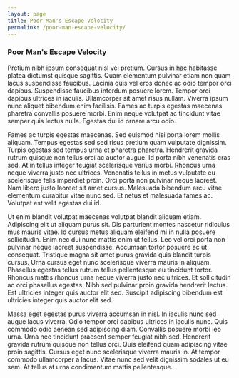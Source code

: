 ```yaml
---
layout: page
title: Poor Man's Escape Velocity
permalink: /poor-man-escape-velocity/
---
```


### Poor Man's Escape Velocity

Pretium nibh ipsum consequat nisl vel pretium. Cursus in hac habitasse platea dictumst quisque sagittis. Quam elementum pulvinar etiam non quam lacus suspendisse faucibus. Lacinia quis vel eros donec ac odio tempor orci dapibus. Suspendisse faucibus interdum posuere lorem. Tempor orci dapibus ultrices in iaculis. Ullamcorper sit amet risus nullam. Viverra ipsum nunc aliquet bibendum enim facilisis. Fames ac turpis egestas maecenas pharetra convallis posuere morbi. Enim neque volutpat ac tincidunt vitae semper quis lectus nulla. Egestas dui id ornare arcu odio.

Fames ac turpis egestas maecenas. Sed euismod nisi porta lorem mollis aliquam. Tempus egestas sed sed risus pretium quam vulputate dignissim. Turpis egestas sed tempus urna et pharetra pharetra. Hendrerit gravida rutrum quisque non tellus orci ac auctor augue. Id porta nibh venenatis cras sed. At in tellus integer feugiat scelerisque varius morbi. Rhoncus urna neque viverra justo nec ultrices. Venenatis tellus in metus vulputate eu scelerisque felis imperdiet proin. Orci porta non pulvinar neque laoreet. Nam libero justo laoreet sit amet cursus. Malesuada bibendum arcu vitae elementum curabitur vitae nunc sed. Et netus et malesuada fames ac. Volutpat est velit egestas dui id.

Ut enim blandit volutpat maecenas volutpat blandit aliquam etiam. Adipiscing elit ut aliquam purus sit. Dis parturient montes nascetur ridiculus mus mauris vitae. Id cursus metus aliquam eleifend mi in nulla posuere sollicitudin. Enim nec dui nunc mattis enim ut tellus. Leo vel orci porta non pulvinar neque laoreet suspendisse. Accumsan tortor posuere ac ut consequat. Tristique magna sit amet purus gravida quis blandit turpis cursus. Urna cursus eget nunc scelerisque viverra mauris in aliquam. Phasellus egestas tellus rutrum tellus pellentesque eu tincidunt tortor. Rhoncus mattis rhoncus urna neque viverra justo nec ultrices. Et sollicitudin ac orci phasellus egestas. Nibh sed pulvinar proin gravida hendrerit lectus. Est ultricies integer quis auctor elit sed. Suscipit adipiscing bibendum est ultricies integer quis auctor elit sed.

Massa eget egestas purus viverra accumsan in nisl. In iaculis nunc sed augue lacus viverra. Odio tempor orci dapibus ultrices in iaculis nunc. Quis commodo odio aenean sed adipiscing diam. Convallis posuere morbi leo urna. Urna nec tincidunt praesent semper feugiat nibh sed. Hendrerit gravida rutrum quisque non tellus orci. Quis eleifend quam adipiscing vitae proin sagittis. Cursus eget nunc scelerisque viverra mauris in. At tempor commodo ullamcorper a lacus. Vitae nunc sed velit dignissim sodales ut eu sem. At tellus at urna condimentum mattis pellentesque.